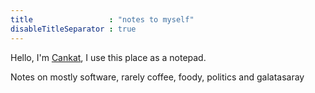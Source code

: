 ```yaml
---
title                 : "notes to myself"
disableTitleSeparator : true
---
```


Hello, I'm [Cankat](/contact), I use this place as a notepad.

Notes on mostly software, rarely coffee, foody, politics and galatasaray